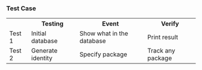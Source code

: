 <h3> Test Case </h3>
<table style="width:100%">
  <tr>
    <th></th>
    <th>Testing</th>		
    <th>Event</th>
    <th>Verify</th>
  </tr>
  <tr>
    <td>Test 1</td>
    <td>Initial database</td>		
    <td>Show what in the database</td>
    <td> Print result</td>
  </tr>
  
  <tr>
    <td>Test 2</td>
    <td>Generate identity </td>		
    <td>Specify package</td>
    <td> Track any package</td>
  </tr>
</table>
